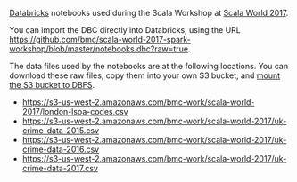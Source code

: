 [Databricks](https://databricks.com) notebooks used during the
Scala Workshop at [Scala World 2017](http://scala.world).

You can import the DBC directly into Databricks, using the URL
<https://github.com/bmc/scala-world-2017-spark-workshop/blob/master/notebooks.dbc?raw=true>.

The data files used by the notebooks are at the following locations.
You can download these raw files, copy them into your own S3 bucket, and
[mount the S3 bucket to DBFS](https://docs.databricks.com/user-guide/dbfs-databricks-file-system.html#mounting-an-s3-bucket).

* <https://s3-us-west-2.amazonaws.com/bmc-work/scala-world-2017/london-lsoa-codes.csv>
* <https://s3-us-west-2.amazonaws.com/bmc-work/scala-world-2017/uk-crime-data-2015.csv>
* <https://s3-us-west-2.amazonaws.com/bmc-work/scala-world-2017/uk-crime-data-2016.csv>
* <https://s3-us-west-2.amazonaws.com/bmc-work/scala-world-2017/uk-crime-data-2017.csv>

